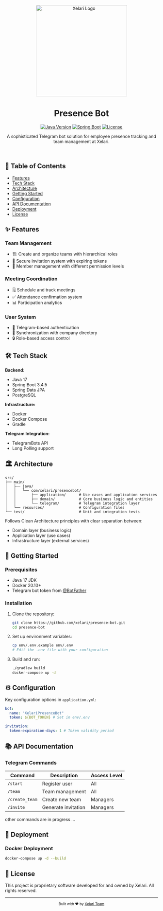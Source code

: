 
<br>
<br>
<div align="center">
  <img src="https://xelari.com/logo_xelari.svg" width="300" alt="Xelari Logo">

  <h1>Presence Bot</h1>

[![Java Version](https://img.shields.io/badge/Java-17-blue.svg)](https://openjdk.org/projects/jdk/17/)
[![Spring Boot](https://img.shields.io/badge/Spring%20Boot-3.4.5-brightgreen.svg)](https://spring.io/projects/spring-boot)
[![License](https://img.shields.io/badge/License-Proprietary-blue.svg)](#license)

  <p>A sophisticated Telegram bot solution for employee presence tracking and team management at Xelari.</p>
</div>
<br>


## 📌 Table of Contents

- [Features](#-features)
- [Tech Stack](#-tech-stack)
- [Architecture](#-architecture)
- [Getting Started](#-getting-started)
- [Configuration](#-configuration)
- [API Documentation](#-api-documentation)
- [Deployment](#-deployment)
- [License](#-license)

## ✨ Features

### Team Management
- 🏗️ Create and organize teams with hierarchical roles
- 🔑 Secure invitation system with expiring tokens
- 👥 Member management with different permission levels

### Meeting Coordination
- 🗓️ Schedule and track meetings
- ✅ Attendance confirmation system
- 📊 Participation analytics

### User System
- 👤 Telegram-based authentication
- 🔄 Synchronization with company directory
- 🔒 Role-based access control

## 🛠 Tech Stack

**Backend:**
- Java 17
- Spring Boot 3.4.5
- Spring Data JPA
- PostgreSQL

**Infrastructure:**
- Docker
- Docker Compose
- Gradle

**Telegram Integration:**
- TelegramBots API
- Long Polling support

## 🏛 Architecture

```
src/
├── main/
│   ├── java/
│   │   └── com/xelari/presencebot/
│   │       ├── application/      # Use cases and application services
│   │       ├── domain/           # Core business logic and entities
│   │       └── telegram/         # Telegram integration layer
│   └── resources/                # Configuration files
└── test/                         # Unit and integration tests
```

Follows Clean Architecture principles with clear separation between:
- Domain layer (business logic)
- Application layer (use cases)
- Infrastructure layer (external services)

## 🚀 Getting Started

### Prerequisites
- Java 17 JDK
- Docker 20.10+
- Telegram bot token from [@BotFather](https://t.me/BotFather)

### Installation
1. Clone the repository:
   ```bash
   git clone https://github.com/xelari/presence-bot.git
   cd presence-bot
   ```

2. Set up environment variables:
   ```bash
   cp env/.env.example env/.env
   # Edit the .env file with your configuration
   ```

3. Build and run:
   ```bash
   ./gradlew build
   docker-compose up -d
   ```

## ⚙️ Configuration

Key configuration options in `application.yml`:

```yaml
bot:
  name: "XelariPresenceBot"
  token: ${BOT_TOKEN} # Set in env/.env

invitation:
  token-expiration-days: 1 # Token validity period
```

## 📚 API Documentation

### Telegram Commands
| Command | Description | Access Level |
|---------|-------------|--------------|
| `/start` | Register user | All |
| `/team` | Team management | All |
| `/create_team` | Create new team | Managers |
| `/invite` | Generate invitation | Managers |
other commands are in progress ...

## 🚀 Deployment

### Docker Deployment
```bash
docker-compose up -d --build
```



## 📜 License

This project is proprietary software developed for and owned by Xelari. All rights reserved.

---

<div align="center">
  <sub>Built with ❤︎ by <a href="https://xelari.com">Xelari Team</a></sub>
</div>